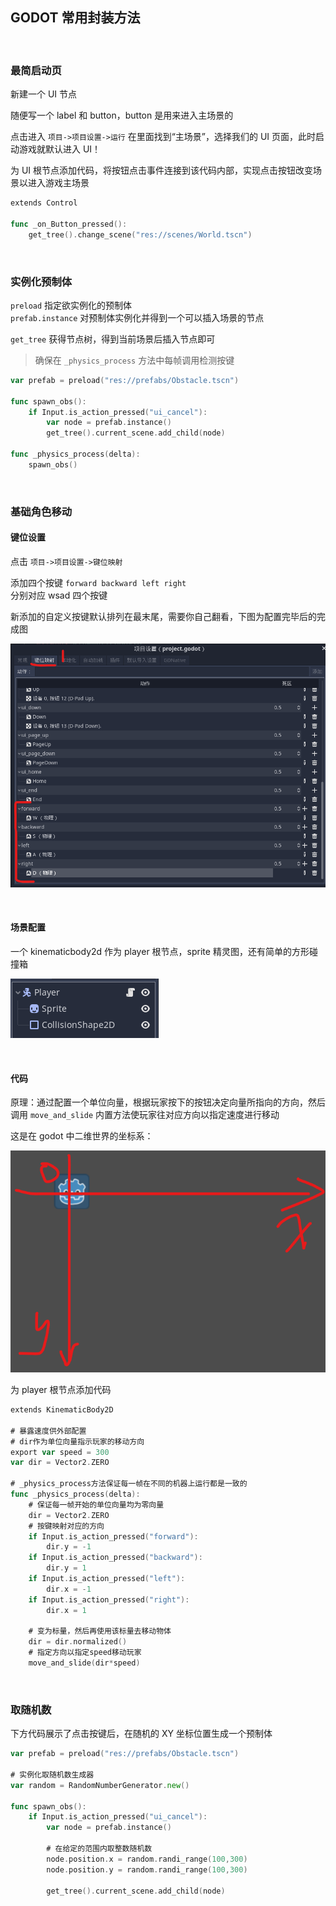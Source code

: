 ## GODOT 常用封装方法

<br>

### 最简启动页

新建一个 UI 节点

随便写一个 label 和 button，button 是用来进入主场景的

点击进入 `项目->项目设置->运行` 在里面找到“主场景”，选择我们的 UI 页面，此时启动游戏就默认进入 UI！

为 UI 根节点添加代码，将按钮点击事件连接到该代码内部，实现点击按钮改变场景以进入游戏主场景

```go
extends Control

func _on_Button_pressed():
	get_tree().change_scene("res://scenes/World.tscn")
```

<br>

### 实例化预制体

`preload` 指定欲实例化的预制体  
`prefab.instance` 对预制体实例化并得到一个可以插入场景的节点

`get_tree` 获得节点树，得到当前场景后插入节点即可

> 确保在 `_physics_process` 方法中每帧调用检测按键

```go
var prefab = preload("res://prefabs/Obstacle.tscn")

func spawn_obs():
	if Input.is_action_pressed("ui_cancel"):
		var node = prefab.instance()
		get_tree().current_scene.add_child(node)

func _physics_process(delta):
	spawn_obs()
```

<br>

### 基础角色移动

#### 键位设置

点击 `项目->项目设置->键位映射`

添加四个按键 `forward backward left right`  
分别对应 wsad 四个按键

新添加的自定义按键默认排列在最末尾，需要你自己翻看，下图为配置完毕后的完成图

![](./images/2d/player/p1.png)

<br>

#### 场景配置

一个 kinematicbody2d 作为 player 根节点，sprite 精灵图，还有简单的方形碰撞箱

![](./images/2d/player/p2.png)

<br>

#### 代码

原理：通过配置一个单位向量，根据玩家按下的按钮决定向量所指向的方向，然后调用 `move_and_slide` 内置方法使玩家往对应方向以指定速度进行移动

这是在 godot 中二维世界的坐标系：

![](./images/2d/player/p3.png)

为 player 根节点添加代码

```go
extends KinematicBody2D

# 暴露速度供外部配置
# dir作为单位向量指示玩家的移动方向
export var speed = 300
var dir = Vector2.ZERO

# _physics_process方法保证每一帧在不同的机器上运行都是一致的
func _physics_process(delta):
    # 保证每一帧开始的单位向量均为零向量
	dir = Vector2.ZERO
    # 按键映射对应的方向
	if Input.is_action_pressed("forward"):
		dir.y = -1
	if Input.is_action_pressed("backward"):
		dir.y = 1
	if Input.is_action_pressed("left"):
		dir.x = -1
	if Input.is_action_pressed("right"):
		dir.x = 1

    # 变为标量，然后再使用该标量去移动物体
	dir = dir.normalized()
    # 指定方向以指定speed移动玩家
	move_and_slide(dir*speed)
```

<br>

### 取随机数

下方代码展示了点击按键后，在随机的 XY 坐标位置生成一个预制体

```go
var prefab = preload("res://prefabs/Obstacle.tscn")

# 实例化取随机数生成器
var random = RandomNumberGenerator.new()

func spawn_obs():
	if Input.is_action_pressed("ui_cancel"):
		var node = prefab.instance()

        # 在给定的范围内取整数随机数
		node.position.x = random.randi_range(100,300)
		node.position.y = random.randi_range(100,300)

		get_tree().current_scene.add_child(node)
```

<br>

